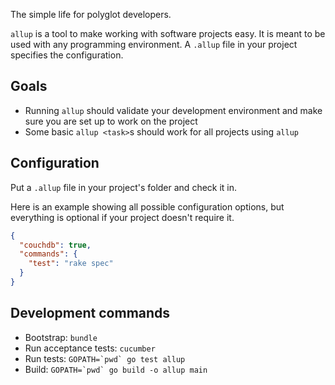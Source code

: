 The simple life for polyglot developers.

`allup` is a tool to make working with software projects easy.  It is meant to
be used with any programming environment.  A `.allup` file in your project
specifies the configuration.

## Goals

 - Running `allup` should validate your development environment and make sure
   you are set up to work on the project
 - Some basic `allup <task>`s should work for all projects using `allup`

## Configuration

Put a `.allup` file in your project's folder and check it in.

Here is an example showing all possible configuration options, but everything
is optional if your project doesn't require it.

```json
{
  "couchdb": true,
  "commands": {
    "test": "rake spec"
  }
}
```

## Development commands

 - Bootstrap: `bundle`
 - Run acceptance tests: `cucumber`
 - Run tests: ``GOPATH=`pwd` go test allup``
 - Build: ``GOPATH=`pwd` go build -o allup main``
